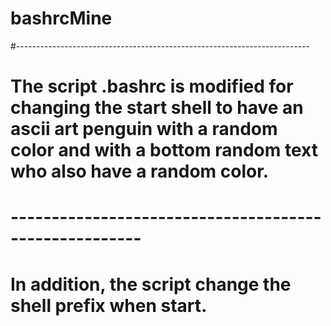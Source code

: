 # bashrcMine

#-------------------------------------------------------------------------

# The script .bashrc is modified for changing the start shell to have an ascii art penguin with a random color and with a bottom random text who also have a random color. 


#     ------------------------------------------------------

# In addition, the script change the shell prefix when start. 
